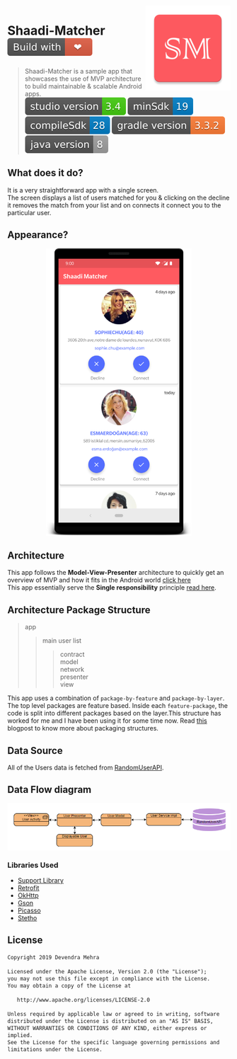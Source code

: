 <img src="/assets/logo.png" align="right" />

# Shaadi-Matcher <img src="/assets/Build with love.svg"/><br>
> Shaadi-Matcher is a sample app that showcases the use of MVP architecture to build maintainable & scalable Android apps.<br>
<img src="/assets/studio version.svg"/> <img src="/assets/minSdk.svg"/> <img src="/assets/compileSdk.svg"/> <img src="/assets/gradle version.svg"/> <img src="/assets/java version.svg"/>
## What does it do?
It is a very straightforward app with a single screen.
<br>The screen displays a list of users matched for you & clicking on the decline it removes the match from your list and on connects it connect you to the particular user.
## Appearance?
<p align="center">
    <img src="/assets/snap.png" alt="Screenshots"  height="650" width="330"/>
</p>

## Architecture
This app follows the **Model-View-Presenter** architecture to quickly get an overview of MVP and how it fits in the Android world [click here](https://android.jlelse.eu/android-mvp-for-beginners-25889c500443)<br>
This app essentially serve the **Single responsibility** principle [read here](https://en.wikipedia.org/wiki/Single_responsibility_principle).

## Architecture Package Structure
> app
>> main user list
>>> contract<br>
>>> model<br>
>>> network<br>
>>> presenter<br>
>>> view<br>

This app uses a combination of `package-by-feature` and `package-by-layer`. The top level packages are feature based. Inside each `feature-package`, the code is split into different packages based on the layer.This structure has worked for me and I have been using it for some time now. Read [this](http://www.javapractices.com/topic/TopicAction.do?Id=205) blogpost to know more about packaging structures.


## Data Source
All of the Users data is fetched from [RandomUserAPI](https://randomuser.me/).

## Data Flow diagram
<img src="/assets/data flow.PNG" align="center" />


### Libraries Used
* [Support Library](https://developer.android.com/topic/libraries/support-library/index.html)
* [Retrofit](http://square.github.io/retrofit/)
* [OkHttp](http://square.github.io/okhttp/)
* [Gson](https://github.com/google/gson)
* [Picasso](http://square.github.io/picasso/)
* [Stetho](http://facebook.github.io/stetho/)

## License
```
Copyright 2019 Devendra Mehra

Licensed under the Apache License, Version 2.0 (the "License");
you may not use this file except in compliance with the License.
You may obtain a copy of the License at

   http://www.apache.org/licenses/LICENSE-2.0

Unless required by applicable law or agreed to in writing, software
distributed under the License is distributed on an "AS IS" BASIS,
WITHOUT WARRANTIES OR CONDITIONS OF ANY KIND, either express or implied.
See the License for the specific language governing permissions and
limitations under the License.
